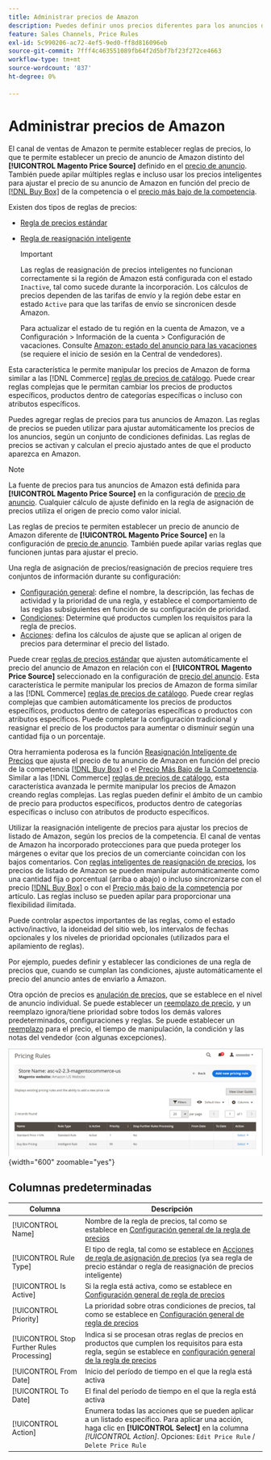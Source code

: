 ```yaml
---
title: Administrar precios de Amazon
description: Puedes definir unos precios diferentes para los anuncios de Amazon de tu tienda Commerce mediante las reglas de precios.
feature: Sales Channels, Price Rules
exl-id: 5c990206-ac72-4ef5-9ed0-ff8d816096eb
source-git-commit: 7fff4c463551089fb64f2d5bf7bf23f272ce4663
workflow-type: tm+mt
source-wordcount: '837'
ht-degree: 0%

---
```


# Administrar precios de Amazon

El canal de ventas de Amazon te permite establecer reglas de precios, lo que te permite establecer un precio de anuncio de Amazon distinto del **[!UICONTROL Magento Price Source]** definido en el [precio de anuncio](./listing-price.md). También puede apilar múltiples reglas e incluso usar los precios inteligentes para ajustar el precio de su anuncio de Amazon en función del precio de [[!DNL Buy Box]](./buy-box-competitor-pricing.md) de la competencia o el [precio más bajo de la competencia](./lowest-competitor-pricing.md).

Existen dos tipos de reglas de precios:

- [Regla de precios estándar](./standard-price-rules.md)
- [Regla de reasignación inteligente](./intelligent-repricing-rules.md)

  >[!IMPORTANT]
  >
  >Las reglas de reasignación de precios inteligentes no funcionan correctamente si la región de Amazon está configurada con el estado `Inactive`, tal como sucede durante la incorporación. Los cálculos de precios dependen de las tarifas de envío y la región debe estar en estado `Active` para que las tarifas de envío se sincronicen desde Amazon.
  >
  >Para actualizar el estado de tu región en la cuenta de Amazon, ve a Configuración > Información de la cuenta > Configuración de vacaciones. Consulte [Amazon: estado del anuncio para las vacaciones](https://sellercentral.amazon.com/gp/help/help.html?itemID=200135620) (se requiere el inicio de sesión en la Central de vendedores).

Esta característica le permite manipular los precios de Amazon de forma similar a las [!DNL Commerce] [reglas de precios de catálogo](https://experienceleague.adobe.com/docs/commerce-admin/catalog/products/pricing/pricing-advanced.html). Puede crear reglas complejas que le permitan cambiar los precios de productos específicos, productos dentro de categorías específicas o incluso con atributos específicos.

Puedes agregar reglas de precios para tus anuncios de Amazon. Las reglas de precios se pueden utilizar para ajustar automáticamente los precios de los anuncios, según un conjunto de condiciones definidas. Las reglas de precios se activan y calculan el precio ajustado antes de que el producto aparezca en Amazon.

>[!NOTE]
>
>La fuente de precios para tus anuncios de Amazon está definida para **[!UICONTROL Magento Price Source]** en la configuración de [precio de anuncio](./listing-price.md). Cualquier cálculo de ajuste definido en la regla de asignación de precios utiliza el origen de precio como valor inicial.

Las reglas de precios te permiten establecer un precio de anuncio de Amazon diferente de **[!UICONTROL Magento Price Source]** en la configuración de [precio de anuncio](./listing-price.md). También puede apilar varias reglas que funcionen juntas para ajustar el precio.

Una regla de asignación de precios/reasignación de precios requiere tres conjuntos de información durante su configuración:

- [Configuración general](./pricing-rule-general-settings.md): define el nombre, la descripción, las fechas de actividad y la prioridad de una regla, y establece el comportamiento de las reglas subsiguientes en función de su configuración de prioridad.
- [Condiciones](./pricing-rule-conditions.md): Determine qué productos cumplen los requisitos para la regla de precios.
- [Acciones](./pricing-rule-actions.md): defina los cálculos de ajuste que se aplican al origen de precios para determinar el precio del listado.

Puede crear [reglas de precios estándar](./standard-price-rules.md) que ajusten automáticamente el precio del anuncio de Amazon en relación con el **[!UICONTROL Magento Price Source]** seleccionado en la configuración de [precio del anuncio](./listing-price.md). Esta característica le permite manipular los precios de Amazon de forma similar a las [!DNL Commerce] [reglas de precios de catálogo](https://experienceleague.adobe.com/docs/commerce-admin/marketing/promotions/catalog-rules/price-rules-catalog.html). Puede crear reglas complejas que cambien automáticamente los precios de productos específicos, productos dentro de categorías específicas o productos con atributos específicos. Puede completar la configuración tradicional y reasignar el precio de los productos para aumentar o disminuir según una cantidad fija o un porcentaje.

Otra herramienta poderosa es la función [Reasignación Inteligente de Precios](./intelligent-repricing-rules.md) que ajusta el precio de tu anuncio de Amazon en función del precio de la competencia [[!DNL Buy Box]](./buy-box-competitor-pricing.md) o el [Precio Más Bajo de la Competencia](./lowest-competitor-pricing.md). Similar a las [!DNL Commerce] [reglas de precios de catálogo](https://experienceleague.adobe.com/docs/commerce-admin/marketing/promotions/catalog-rules/price-rules-catalog.html), esta característica avanzada le permite manipular los precios de Amazon creando reglas complejas. Las reglas pueden definir el ámbito de un cambio de precio para productos específicos, productos dentro de categorías específicas o incluso con atributos de producto específicos.

Utilizar la reasignación inteligente de precios para ajustar los precios de listado de Amazon, según los precios de la competencia. El canal de ventas de Amazon ha incorporado protecciones para que pueda proteger los márgenes o evitar que los precios de un comerciante coincidan con los bajos comentarios. Con [reglas inteligentes de reasignación de precios](./intelligent-repricing-rules.md), los precios de listado de Amazon se pueden manipular automáticamente como una cantidad fija o porcentual (arriba o abajo) o incluso sincronizarse con el precio [[!DNL Buy Box]](./buy-box-competitor-pricing.md) o con el [Precio más bajo de la competencia](./lowest-competitor-pricing.md) por artículo. Las reglas incluso se pueden apilar para proporcionar una flexibilidad ilimitada.

Puede controlar aspectos importantes de las reglas, como el estado activo/inactivo, la idoneidad del sitio web, los intervalos de fechas opcionales y los niveles de prioridad opcionales (utilizados para el apilamiento de reglas).

Por ejemplo, puedes definir y establecer las condiciones de una regla de precios que, cuando se cumplan las condiciones, ajuste automáticamente el precio del anuncio antes de enviarlo a Amazon.

Otra opción de precios es [anulación de precios](./overrides.md), que se establece en el nivel de anuncio individual. Se puede establecer un [reemplazo de precio](./overrides.md), y un reemplazo ignora/tiene prioridad sobre todos los demás valores predeterminados, configuraciones y reglas. Se puede establecer un [reemplazo](./overrides.md) para el precio, el tiempo de manipulación, la condición y las notas del vendedor (con algunas excepciones).

![Reglas de precios](assets/amazon-pricing-rules.png){width="600" zoomable="yes"}

## Columnas predeterminadas

| Columna | Descripción |
|--------------------------------------------|------------------------------------------------------------------------------------------------------------------------------------------------------------------------------------------------------|
| [!UICONTROL Name] | Nombre de la regla de precios, tal como se establece en [Configuración general de la regla de precios](./pricing-rule-general-settings.md) |
| [!UICONTROL Rule Type] | El tipo de regla, tal como se establece en [Acciones de regla de asignación de precios](./pricing-rule-actions.md) (ya sea regla de precio estándar o regla de reasignación de precios inteligente) |
| [!UICONTROL Is Active] | Si la regla está activa, como se establece en [Configuración general de regla de precios](./pricing-rule-general-settings.md) |
| [!UICONTROL Priority] | La prioridad sobre otras condiciones de precios, tal como se establece en [Configuración general de regla de precios](./pricing-rule-general-settings.md) |
| [!UICONTROL Stop Further Rules Processing] | Indica si se procesan otras reglas de precios en productos que cumplen los requisitos para esta regla, según se establece en [configuración general de la regla de precios](./pricing-rule-general-settings.md) |
| [!UICONTROL From Date] | Inicio del período de tiempo en el que la regla está activa |
| [!UICONTROL To Date] | El final del período de tiempo en el que la regla está activa |
| [!UICONTROL Action] | Enumera todas las acciones que se pueden aplicar a un listado específico. Para aplicar una acción, haga clic en **[!UICONTROL Select]** en la columna _[!UICONTROL Action]_. Opciones: `Edit Price Rule` / `Delete Price Rule` |
